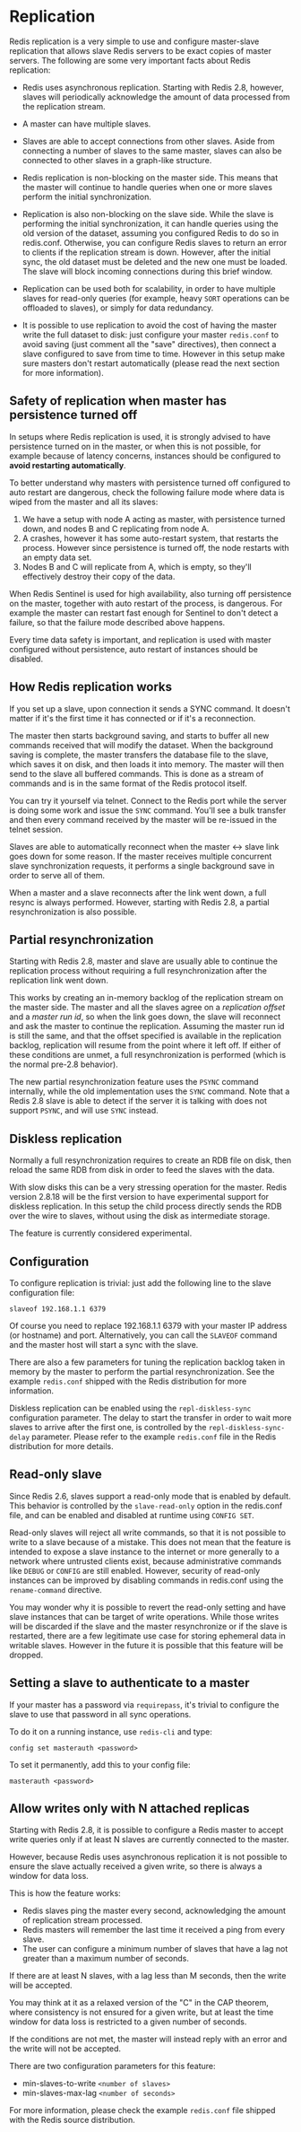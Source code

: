 Replication
===

Redis replication is a very simple to use and configure master-slave
replication that allows slave Redis servers to be exact copies of
master servers. The following are some very important facts about Redis
replication:

* Redis uses asynchronous replication. Starting with Redis 2.8,
however, slaves will periodically acknowledge the amount of data
processed from the replication stream.

* A master can have multiple slaves.

* Slaves are able to accept connections from other slaves. Aside from
connecting a number of slaves to the same master, slaves can also be
connected to other slaves in a graph-like structure.

* Redis replication is non-blocking on the master side. This means that
the master will continue to handle queries when one or more slaves perform
the initial synchronization.

* Replication is also non-blocking on the slave side. While the slave is performing
the initial synchronization, it can handle queries using the old version of
the dataset, assuming you configured Redis to do so in redis.conf.
Otherwise, you can configure Redis slaves to return an error to clients if the
replication stream is down. However, after the initial sync, the old dataset
must be deleted and the new one must be loaded. The slave will block incoming
connections during this brief window.

* Replication can be used both for scalability, in order to have
multiple slaves for read-only queries (for example, heavy `SORT`
operations can be offloaded to slaves), or simply for data redundancy.

* It is possible to use replication to avoid the cost of having the master write the full dataset to disk: just configure your master `redis.conf` to avoid saving (just comment all the "save" directives), then connect a slave configured to save from time to time. However in this setup make sure masters don't restart automatically (please read the next section for more information).

Safety of replication when master has persistence turned off
---

In setups where Redis replication is used, it is strongly advised to have
persistence turned on in the master, or when this is not possible, for example
because of latency concerns, instances should be configured to **avoid restarting
automatically**.

To better understand why masters with persistence turned off configured to
auto restart are dangerous, check the following failure mode where data
is wiped from the master and all its slaves:

1. We have a setup with node A acting as master, with persistence turned down, and nodes B and C replicating from node A.
2. A crashes, however it has some auto-restart system, that restarts the process. However since persistence is turned off, the node restarts with an empty data set.
3. Nodes B and C will replicate from A, which is empty, so they'll effectively destroy their copy of the data.

When Redis Sentinel is used for high availability, also turning off persistence
on the master, together with auto restart of the process, is dangerous. For example the master can restart fast enough for Sentinel to don't detect a failure, so that the failure mode described above happens.

Every time data safety is important, and replication is used with master configured without persistence, auto restart of instances should be disabled.

How Redis replication works
---

If you set up a slave, upon connection it sends a SYNC command. It doesn't
matter if it's the first time it has connected or if it's a reconnection.

The master then starts background saving, and starts to buffer all new
commands received that will modify the dataset. When the background
saving is complete, the master transfers the database file to the slave,
which saves it on disk, and then loads it into memory. The master will
then send to the slave all buffered commands. This is done as a
stream of commands and is in the same format of the Redis protocol itself.

You can try it yourself via telnet. Connect to the Redis port while the
server is doing some work and issue the `SYNC` command. You'll see a bulk
transfer and then every command received by the master will be re-issued
in the telnet session.

Slaves are able to automatically reconnect when the master <->
slave link goes down for some reason. If the master receives multiple
concurrent slave synchronization requests, it performs a single
background save in order to serve all of them.

When a master and a slave reconnects after the link went down, a full resync
is always performed. However, starting with Redis 2.8, a partial resynchronization
is also possible.

Partial resynchronization
---

Starting with Redis 2.8, master and slave are usually able to continue the
replication process without requiring a full resynchronization after the
replication link went down.

This works by creating an in-memory backlog of the replication stream on the
master side. The master and all the slaves agree on a *replication
offset* and a *master run id*, so when the link goes down, the slave will
reconnect and ask the master to continue the replication. Assuming the
master run id is still the same, and that the offset specified is available
in the replication backlog, replication will resume from the point where it left off.
If either of these conditions are unmet, a full resynchronization is performed
(which is the normal pre-2.8 behavior).

The new partial resynchronization feature uses the `PSYNC` command internally,
while the old implementation uses the `SYNC` command. Note that a Redis 2.8
slave is able to detect if the server it is talking with does not support
`PSYNC`, and will use `SYNC` instead.

Diskless replication
---

Normally a full resynchronization requires to create an RDB file on disk,
then reload the same RDB from disk in order to feed the slaves with the data.

With slow disks this can be a very stressing operation for the master.
Redis version 2.8.18 will be the first version to have experimental support
for diskless replication. In this setup the child process directly sends the
RDB over the wire to slaves, without using the disk as intermediate storage.

The feature is currently considered experimental.

Configuration
---

To configure replication is trivial: just add the following line to the slave
configuration file:

    slaveof 192.168.1.1 6379

Of course you need to replace 192.168.1.1 6379 with your master IP address (or
hostname) and port. Alternatively, you can call the `SLAVEOF` command and the
master host will start a sync with the slave.

There are also a few parameters for tuning the replication backlog taken
in memory by the master to perform the partial resynchronization. See the example
`redis.conf` shipped with the Redis distribution for more information.

Diskless replication can be enabled using the `repl-diskless-sync` configuration
parameter. The delay to start the transfer in order to wait more slaves to
arrive after the first one, is controlled by the `repl-diskless-sync-delay`
parameter. Please refer to the example `redis.conf` file in the Redis distribution
for more details.

Read-only slave
---

Since Redis 2.6, slaves support a read-only mode that is enabled by default.
This behavior is controlled by the `slave-read-only` option in the redis.conf file, and can be enabled and disabled at runtime using `CONFIG SET`.

Read-only slaves will reject all write commands, so that it is not possible to write to a slave because of a mistake. This does not mean that the feature is intended to expose a slave instance to the internet or more generally to a network where untrusted clients exist, because administrative commands like `DEBUG` or `CONFIG` are still enabled. However, security of read-only instances can be improved by disabling commands in redis.conf using the `rename-command` directive.

You may wonder why it is possible to revert the read-only setting
and have slave instances that can be target of write operations.
While those writes will be discarded if the slave and the master
resynchronize or if the slave is restarted, there are a few legitimate
use case for storing ephemeral data in writable slaves. However in the future
it is possible that this feature will be dropped.

Setting a slave to authenticate to a master
---

If your master has a password via `requirepass`, it's trivial to configure the
slave to use that password in all sync operations.

To do it on a running instance, use `redis-cli` and type:

    config set masterauth <password>

To set it permanently, add this to your config file:

    masterauth <password>

Allow writes only with N attached replicas
---

Starting with Redis 2.8, it is possible to configure a Redis master to
accept write queries only if at least N slaves are currently connected to the
master.

However, because Redis uses asynchronous replication it is not possible to ensure
the slave actually received a given write, so there is always a window for data
loss.

This is how the feature works:

* Redis slaves ping the master every second, acknowledging the amount of replication stream processed.
* Redis masters will remember the last time it received a ping from every slave.
* The user can configure a minimum number of slaves that have a lag not greater than a maximum number of seconds.

If there are at least N slaves, with a lag less than M seconds, then the write will be accepted.

You may think at it as a relaxed version of the "C" in the CAP theorem, where consistency is not ensured for a given write, but at least the time window for data loss is restricted to a given number of seconds.

If the conditions are not met, the master will instead reply with an error and the write will not be accepted.

There are two configuration parameters for this feature:

* min-slaves-to-write `<number of slaves>`
* min-slaves-max-lag `<number of seconds>`

For more information, please check the example `redis.conf` file shipped with the
Redis source distribution.
